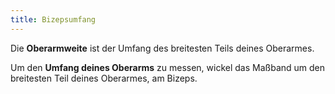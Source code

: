 ```yaml
---
title: Bizepsumfang
---
```


Die **Oberarmweite** ist der Umfang des breitesten Teils deines Oberarmes.

Um den **Umfang deines Oberarms** zu messen, wickel das Maßband um den breitesten Teil deines Oberarmes, am Bizeps.
